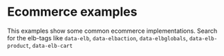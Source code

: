 # Ecommerce examples

This examples show some common ecommerce implementations. Search for the elb-tags like `data-elb`, `data-elbaction`, `data-elbglobals`, `data-elb-product`, `data-elb-cart`
